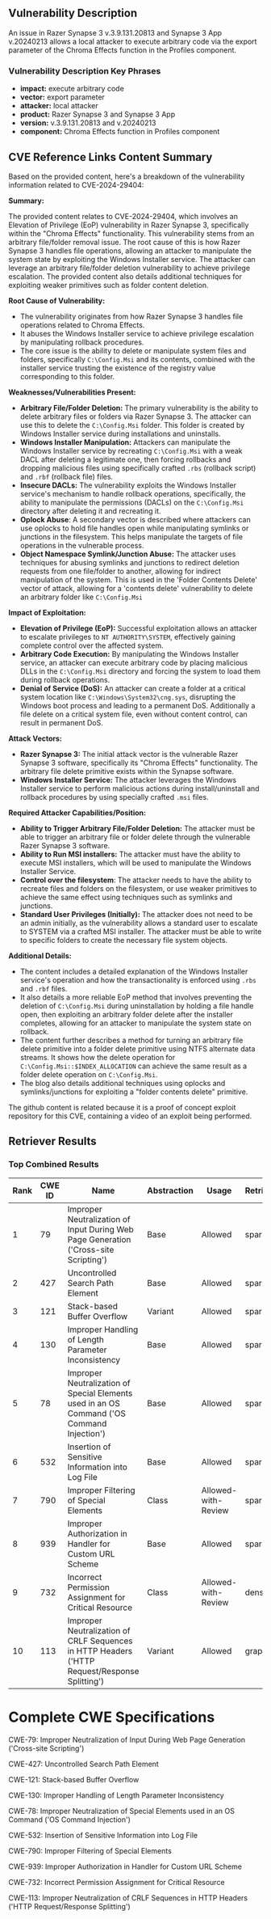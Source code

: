 ## Vulnerability Description
An issue in Razer Synapse 3 v.3.9.131.20813 and Synapse 3 App v.20240213 allows a local attacker to execute arbitrary code via the export parameter of the Chroma Effects function in the Profiles component.

### Vulnerability Description Key Phrases
- **impact:** execute arbitrary code
- **vector:** export parameter
- **attacker:** local attacker
- **product:** Razer Synapse 3 and Synapse 3 App
- **version:** v.3.9.131.20813 and v.20240213
- **component:** Chroma Effects function in Profiles component

## CVE Reference Links Content Summary
Based on the provided content, here's a breakdown of the vulnerability information related to CVE-2024-29404:

**Summary:**

The provided content relates to CVE-2024-29404, which involves an Elevation of Privilege (EoP) vulnerability in Razer Synapse 3, specifically within the "Chroma Effects" functionality. This vulnerability stems from an arbitrary file/folder removal issue. The root cause of this is how Razer Synapse 3 handles file operations, allowing an attacker to manipulate the system state by exploiting the Windows Installer service. The attacker can leverage an arbitrary file/folder deletion vulnerability to achieve privilege escalation. The provided content also details additional techniques for exploiting weaker primitives such as folder content deletion.

**Root Cause of Vulnerability:**

*   The vulnerability originates from how Razer Synapse 3 handles file operations related to Chroma Effects.
*   It abuses the Windows Installer service to achieve privilege escalation by manipulating rollback procedures.
*   The core issue is the ability to delete or manipulate system files and folders, specifically `C:\Config.Msi` and its contents, combined with the installer service trusting the existence of the registry value corresponding to this folder.

**Weaknesses/Vulnerabilities Present:**

*   **Arbitrary File/Folder Deletion:** The primary vulnerability is the ability to delete arbitrary files or folders via Razer Synapse 3. The attacker can use this to delete the `C:\Config.Msi` folder. This folder is created by Windows Installer service during installations and uninstalls.
*   **Windows Installer Manipulation:** Attackers can manipulate the Windows Installer service by recreating `C:\Config.Msi` with a weak DACL after deleting a legitimate one, then forcing rollbacks and dropping malicious files using specifically crafted `.rbs` (rollback script) and `.rbf` (rollback file) files.
*   **Insecure DACLs:** The vulnerability exploits the Windows Installer service's mechanism to handle rollback operations, specifically, the ability to manipulate the permissions (DACLs) on the `C:\Config.Msi` directory after deleting it and recreating it.
*   **Oplock Abuse**: A secondary vector is described where attackers can use oplocks to hold file handles open while manipulating symlinks or junctions in the filesystem. This helps manipulate the targets of file operations in the vulnerable process.
*   **Object Namespace Symlink/Junction Abuse:** The attacker uses techniques for abusing symlinks and junctions to redirect deletion requests from one file/folder to another, allowing for indirect manipulation of the system. This is used in the 'Folder Contents Delete' vector of attack, allowing for a 'contents delete' vulnerability to delete an arbitrary folder like `C:\Config.Msi`

**Impact of Exploitation:**

*   **Elevation of Privilege (EoP):** Successful exploitation allows an attacker to escalate privileges to `NT AUTHORITY\SYSTEM`, effectively gaining complete control over the affected system.
*   **Arbitrary Code Execution:** By manipulating the Windows Installer service, an attacker can execute arbitrary code by placing malicious DLLs in the `C:\Config.Msi` directory and forcing the system to load them during rollback operations.
*   **Denial of Service (DoS):** An attacker can create a folder at a critical system location like `C:\Windows\System32\cng.sys`, disrupting the Windows boot process and leading to a permanent DoS. Additionally a file delete on a critical system file, even without content control, can result in permanent DoS.

**Attack Vectors:**

*   **Razer Synapse 3:** The initial attack vector is the vulnerable Razer Synapse 3 software, specifically its "Chroma Effects" functionality. The arbitrary file delete primitive exists within the Synapse software.
*   **Windows Installer Service:** The attacker leverages the Windows Installer service to perform malicious actions during install/uninstall and rollback procedures by using specially crafted `.msi` files.

**Required Attacker Capabilities/Position:**

*   **Ability to Trigger Arbitrary File/Folder Deletion:** The attacker must be able to trigger an arbitrary file or folder delete through the vulnerable Razer Synapse 3 software.
*   **Ability to Run MSI installers:** The attacker must have the ability to execute MSI installers, which will be used to manipulate the Windows Installer Service.
*   **Control over the filesystem**: The attacker needs to have the ability to recreate files and folders on the filesystem, or use weaker primitives to achieve the same effect using techniques such as symlinks and junctions.
*   **Standard User Privileges (Initially):** The attacker does not need to be an admin initially, as the vulnerability allows a standard user to escalate to SYSTEM via a crafted MSI installer. The attacker must be able to write to specific folders to create the necessary file system objects.

**Additional Details:**

*   The content includes a detailed explanation of the Windows Installer service's operation and how the transactionality is enforced using `.rbs` and `.rbf` files.
*   It also details a more reliable EoP method that involves preventing the deletion of `C:\Config.Msi` during uninstallation by holding a file handle open, then exploiting an arbitrary folder delete after the installer completes, allowing for an attacker to manipulate the system state on rollback.
*   The content further describes a method for turning an arbitrary file delete primitive into a folder delete primitive using NTFS alternate data streams. It shows how the delete operation for `C:\Config.Msi::$INDEX_ALLOCATION` can achieve the same result as a folder delete operation on `C:\Config.Msi`.
*   The blog also details additional techniques using oplocks and symlinks/junctions for exploiting a "folder contents delete" primitive.

The github content is related because it is a proof of concept exploit repository for this CVE, containing a video of an exploit being performed.

## Retriever Results

### Top Combined Results

| Rank | CWE ID | Name | Abstraction | Usage  | Retrievers | Individual Scores |
|------|--------|------|-------------|-------|------------|-------------------|
| 1 | 79 | Improper Neutralization of Input During Web Page Generation ('Cross-site Scripting') | Base | Allowed | sparse | 0.069 |
| 2 | 427 | Uncontrolled Search Path Element | Base | Allowed | sparse | 0.067 |
| 3 | 121 | Stack-based Buffer Overflow | Variant | Allowed | sparse | 0.065 |
| 4 | 130 | Improper Handling of Length Parameter Inconsistency | Base | Allowed | sparse | 0.063 |
| 5 | 78 | Improper Neutralization of Special Elements used in an OS Command ('OS Command Injection') | Base | Allowed | sparse | 0.063 |
| 6 | 532 | Insertion of Sensitive Information into Log File | Base | Allowed | sparse | 0.062 |
| 7 | 790 | Improper Filtering of Special Elements | Class | Allowed-with-Review | sparse | 0.062 |
| 8 | 939 | Improper Authorization in Handler for Custom URL Scheme | Base | Allowed | sparse | 0.062 |
| 9 | 732 | Incorrect Permission Assignment for Critical Resource | Class | Allowed-with-Review | dense | 0.512 |
| 10 | 113 | Improper Neutralization of CRLF Sequences in HTTP Headers ('HTTP Request/Response Splitting') | Variant | Allowed | graph | 0.003 |



# Complete CWE Specifications

CWE-79: Improper Neutralization of Input During Web Page Generation ('Cross-site Scripting')

CWE-427: Uncontrolled Search Path Element

CWE-121: Stack-based Buffer Overflow

CWE-130: Improper Handling of Length Parameter Inconsistency

CWE-78: Improper Neutralization of Special Elements used in an OS Command ('OS Command Injection')

CWE-532: Insertion of Sensitive Information into Log File

CWE-790: Improper Filtering of Special Elements

CWE-939: Improper Authorization in Handler for Custom URL Scheme

CWE-732: Incorrect Permission Assignment for Critical Resource

CWE-113: Improper Neutralization of CRLF Sequences in HTTP Headers ('HTTP Request/Response Splitting')